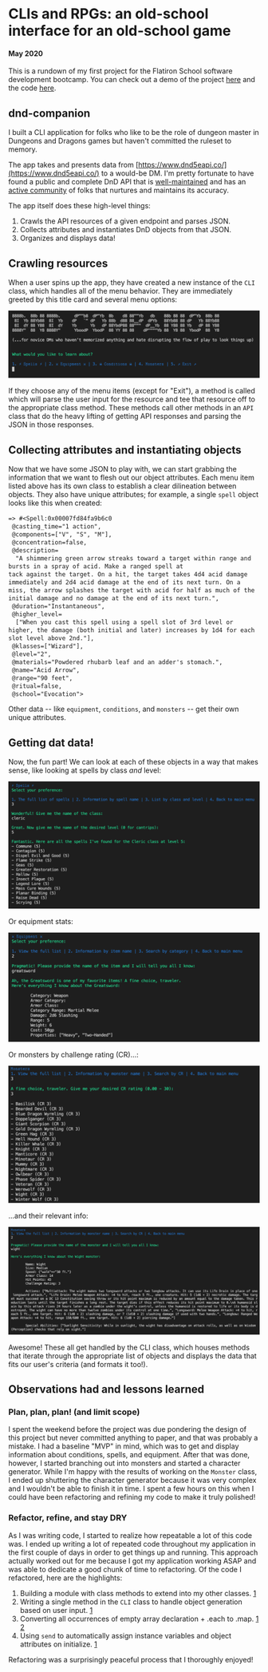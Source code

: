 # CLIs and RPGs: an old-school interface for an old-school game
#### May 2020

This is a rundown of my first project for the Flatiron School software development bootcamp. You can check out a demo of the project [here](https://www.youtube.com/watch?v=KdRx_dLqikA) and the code [here](https://github.com/mkopsho/dnd-companion).

## dnd-companion

I built a CLI application for folks who like to be the role of dungeon master in Dungeons and Dragons games but haven't committed the ruleset to memory.

The app takes and presents data from [https://www.dnd5eapi.co/](https://www.dnd5eapi.co/) to a would-be DM. I'm pretty fortunate to have found a public and complete DnD API that is [well-maintained](https://github.com/bagelbits/5e-srd-api) and has an [active community](https://github.com/bagelbits/5e-database) of folks that nurtures and maintains its accuracy.

The app itself does these high-level things:

1. Crawls the API resources of a given endpoint and parses JSON.
2. Collects attributes and instantiates DnD objects from that JSON.
3. Organizes and displays data!

## Crawling resources
When a user spins up the app, they have created a new instance of the `CLI` class, which handles all of the menu behavior. They are immediately greeted by this title card and several menu options:

![dnd-companion](../images/cli/title_card.png)

If they choose any of the menu items (except for "Exit"), a method is called which will parse the user input for the resource and tee that resource off to the appropriate class method. These methods call other methods in an `API` class that do the heavy lifting of getting API responses and parsing the JSON in those responses.

## Collecting attributes and instantiating objects
Now that we have some JSON to play with, we can start grabbing the information that we want to flesh out our object attributes. Each menu item listed above has its own class to establish a clear dilineation between objects. They also have unique attributes; for example, a single `spell` object looks like this when created:
```
=> #<Spell:0x00007fd84fa9b6c0
 @casting_time="1 action",
 @components=["V", "S", "M"],
 @concentration=false,
 @description=
  "A shimmering green arrow streaks toward a target within range and bursts in a spray of acid. Make a ranged spell at
tack against the target. On a hit, the target takes 4d4 acid damage immediately and 2d4 acid damage at the end of its next turn. On a miss, the arrow splashes the target with acid for half as much of the initial damage and no damage at the end of its next turn.",
 @duration="Instantaneous",
 @higher_level=
  ["When you cast this spell using a spell slot of 3rd level or higher, the damage (both initial and later) increases by 1d4 for each slot level above 2nd."],
 @klasses=["Wizard"],
 @level="2",
 @materials="Powdered rhubarb leaf and an adder's stomach.",
 @name="Acid Arrow",
 @range="90 feet",
 @ritual=false,
 @school="Evocation">
```
Other data -- like `equipment`, `conditions`, and `monsters` -- get their own unique attributes.

## Getting dat data!
Now, the fun part! We can look at each of these objects in a way that makes sense, like looking at spells by class *and* level:

![dnd-companion](../images/cli/spells.png)

Or equipment stats:

![dnd-companion](../images/cli/equipment.png)

Or monsters by challenge rating (CR)...:

![dnd-companion](../images/cli/monster1.png)

...and their relevant info:

![dnd-companion](../images/cli/monster2.png)

Awesome! These all get handled by the CLI class, which houses methods that iterate through the appropriate list of objects and displays the data that fits our user's criteria (and formats it too!).

## Observations had and lessons learned
### Plan, plan, plan! (and limit scope)
I spent the weekend before the project was due pondering the design of this project but never committed anything to paper, and that was probably a mistake. I had a baseline "MVP" in mind, which was to get and display information about conditions, spells, and equipment. After that was done, however, I started branching out into monsters and started a character generator. While I'm happy with the results of working on the `Monster` class, I ended up shuttering the character generator because it was very complex and I wouldn't be able to finish it in time. I spent a few hours on this when I could have been refactoring and refining my code to make it truly polished!

### Refactor, refine, and stay DRY
As I was writing code, I started to realize how repeatable a lot of this code was. I ended up writing a lot of repeated code throughout my application in the first couple of days in order to get things up and running. This approach actually worked out for me because I got my application working ASAP and was able to dedicate a good chunk of time to refactoring. Of the code I refactored, here are the highlights:
1. Building a module with class methods to extend into my other classes. [1](https://github.com/mkopsho/dnd-companion/commit/7c67470a1bbffeacb2259bd26d42b8afa5b6ef3e)
2. Writing a single method in the `CLI` class to handle object generation based on user input. [1](https://github.com/mkopsho/dnd-companion/commit/7c67470a1bbffeacb2259bd26d42b8afa5b6ef3e)
3. Converting all occurrences of empty array declaration + .each to .map. [1](https://github.com/mkopsho/dnd-companion/commit/ba44386693d744c6103c0e3df036b5afe9db38c2) [2](https://github.com/mkopsho/dnd-companion/commit/4f6f2842091675d383c7a027f69b89e6b2217b3e)
4. Using `send` to automatically assign instance variables and object attributes on initialize. [1](https://github.com/mkopsho/dnd-companion/commit/b706424a624bea52a1304dfab1b1bd9c8cd2ac1f)

Refactoring was a surprisingly peaceful process that I thoroughly enjoyed!
